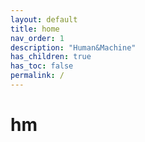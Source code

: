 ```yaml
---
layout: default
title: home
nav_order: 1
description: "Human&Machine"
has_children: true
has_toc: false
permalink: /
---
```

# hm

